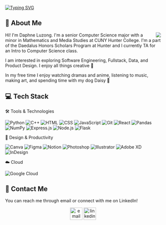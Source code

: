 <a href="https://git.io/typing-svg"><img src="https://readme-typing-svg.herokuapp.com?font=Fira+Code&weight=500&size=25&pause=1000&color=000000&width=435&lines=Hello+World+%F0%9F%91%8B" alt="Typing SVG" /></a>

## 📖 About Me 
<img src="https://github.com/CSCI-39548-FA24/assignment-0-dluzong/blob/main/assets/typing-cat.gif" align = "right"/>

Hi! I'm Daphne Luzong. I'm a senior Computer Science major with a minor in Mathematics and Media Studies at CUNY Hunter College.
I'm a part of the Daedalus Honors Scholars Program at Hunter and I currently TA for an Intro to Computer Science class. <br>

I am interested in exploring Software Engineering, Fullstack, Data, and Product Design.
I enjoy all things creative 🌱 <br>

In my free time I enjoy watching dramas and anime, listening to music, making art, and spending time with my dog Daisy 🌼 <br>

## 💻 Tech Stack 
🛠️ Tools & Technologies

![Python](https://img.shields.io/badge/Python-3776AB?style=for-the-badge&logo=python&logoColor=white)
![C++](https://img.shields.io/badge/C++-00599C?style=for-the-badge&logo=c%2b%2b&logoColor=white)
![HTML](https://img.shields.io/badge/HTML5-E34F26?style=for-the-badge&logo=html5&logoColor=white)
![CSS](https://img.shields.io/badge/CSS3-1572B6?style=for-the-badge&logo=css3&logoColor=white)
![JavaScript](https://img.shields.io/badge/JavaScript-F7DF1E?style=for-the-badge&logo=javascript&logoColor=black)
![Git](https://img.shields.io/badge/Git-F05032?style=for-the-badge&logo=git&logoColor=white)
![React](https://img.shields.io/badge/React-20232A?style=for-the-badge&logo=react&logoColor=61DAFB)
![Pandas](https://img.shields.io/badge/Pandas-150458?style=for-the-badge&logo=pandas&logoColor=white)
![NumPy](https://img.shields.io/badge/NumPy-013243?style=for-the-badge&logo=numpy&logoColor=white)
![Express.js](https://img.shields.io/badge/Express.js-404D59?style=for-the-badge&logo=express&logoColor=white)
![Node.js](https://img.shields.io/badge/Node.js-339933?style=for-the-badge&logo=nodedotjs&logoColor=white)
![Flask](https://img.shields.io/badge/Flask-000000?style=for-the-badge&logo=flask&logoColor=white)

🎨 Design & Productivity

![Canva](https://img.shields.io/badge/Canva-00C4CC?style=for-the-badge&logo=canva&logoColor=white)
![Figma](https://img.shields.io/badge/Figma-F24E1E?style=for-the-badge&logo=figma&logoColor=white)
![Notion](https://img.shields.io/badge/Notion-000000?style=for-the-badge&logo=notion&logoColor=white)
![Photoshop](https://img.shields.io/badge/Photoshop-31A8FF?style=for-the-badge&logo=adobephotoshop&logoColor=white)
![Illustrator](https://img.shields.io/badge/Illustrator-FF9A00?style=for-the-badge&logo=adobeillustrator&logoColor=white)
![Adobe XD](https://img.shields.io/badge/Adobe%20XD-FF61F6?style=for-the-badge&logo=adobexd&logoColor=white)
![InDesign](https://img.shields.io/badge/InDesign-FF3366?style=for-the-badge&logo=adobeindesign&logoColor=white)

☁️ Cloud

![Google Cloud](https://img.shields.io/badge/Google%20Cloud-4285F4?style=for-the-badge&logo=googlecloud&logoColor=white)


## 💬 Contact Me 
You can reach me through email or connect with me on LinkedIn!
<p align = "center">
    <a href="mailto:daphneluzong24@gmail.com"><img src="https://img.icons8.com/color/32/000000/gmail.png" alt="email" height = "40"/></a>
    <a href="https://www.linkedin.com/in/daphne-luzong-1a3b731b0/"><img src="https://img.icons8.com/color/32/000000/linkedin.png" alt="linkedin" height = "40"/></a>
</p>
<!--
**dluzong/dluzong** is a ✨ _special_ ✨ repository because its `README.md` (this file) appears on your GitHub profile.

Here are some ideas to get you started:

- 🔭 I’m currently working on ...
- 🌱 I’m currently learning ...
- 👯 I’m looking to collaborate on ...
- 🤔 I’m looking for help with ...
- 💬 Ask me about ...
- 📫 How to reach me: ...
- 😄 Pronouns: ...
- ⚡ Fun fact: ...
-->
